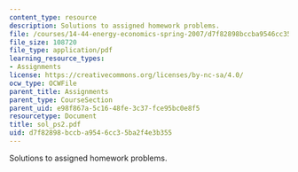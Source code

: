 ```yaml
---
content_type: resource
description: Solutions to assigned homework problems.
file: /courses/14-44-energy-economics-spring-2007/d7f82898bccba9546cc35ba2f4e3b355_sol_ps2.pdf
file_size: 108720
file_type: application/pdf
learning_resource_types:
- Assignments
license: https://creativecommons.org/licenses/by-nc-sa/4.0/
ocw_type: OCWFile
parent_title: Assignments
parent_type: CourseSection
parent_uid: e98f867a-5c16-48fe-3c37-fce95bc0e8f5
resourcetype: Document
title: sol_ps2.pdf
uid: d7f82898-bccb-a954-6cc3-5ba2f4e3b355
---
```

Solutions to assigned homework problems.